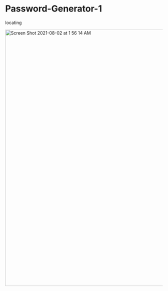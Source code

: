 
# Password-Generator-1
locating

<img width="819" alt="Screen Shot 2021-08-02 at 1 56 14 AM" src="https://user-images.githubusercontent.com/87398458/127824915-11fd8006-eb59-4661-b876-32f42b000287.png">
